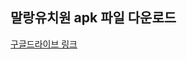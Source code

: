 ## 말랑유치원 apk 파일 다운로드
[구글드라이브 링크](https://drive.google.com/file/d/15E-wkbsX0LaxDArvruZOe24MWNWZL7Ph/view?usp=sharing)
